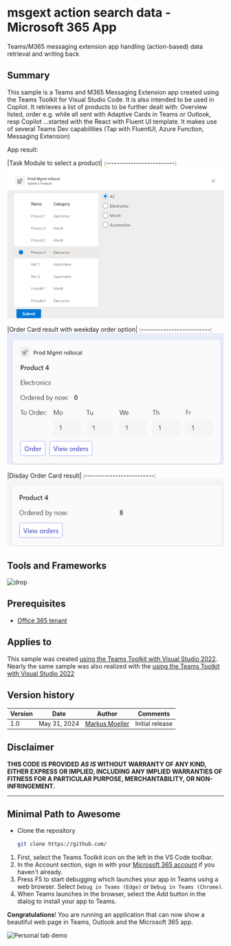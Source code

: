 # msgext action search data - Microsoft 365 App
Teams/M365 messaging extension app handling (action-based) data retrieval and writing back

## Summary
This sample is a Teams and M365 Messaging Extension app created using the Teams Toolkit for Visual Studio Code. It is also intended to be used in Copilot. It retrieves a list of products to be further dealt with: Overview listed, order e.g. while all sent with Adaptive Cards in Teams or Outlook, resp Copilot ...started with the React with Fluent UI template.
It makes use of several Teams Dev capabilities (Tap with FluentUI, Azure Function, Messaging Extension)


App result:

|Task Module to select a product|
:-------------------------:
![Task Module to select a product](assets/01InitialTaskModule.png)

|Order Card result with weekday order option|
:-------------------------:
![Order Card Result with weekday order option](assets/02OrderAdativeCard.png)


|Disday Order Card result|
:-------------------------:
![Disday Order Card result](assets/03DisplayOrderResult.png)


## Tools and Frameworks

![drop](https://img.shields.io/badge/Teams&nbsp;Toolkit&nbsp;for&nbsp;VS&nbsp;Code-5.7-green.svg)

## Prerequisites

* [Office 365 tenant](https://dev.office.com/sharepoint/docs/spfx/set-up-your-development-environment)

## Applies to

This sample was created [using the Teams Toolkit with Visual Studio 2022](https://learn.microsoft.com/en-us/microsoftteams/platform/toolkit/teams-toolkit-fundamentals?WT.mc_id=M365-MVP-5004617). Nearly the same sample was also realized with the [using the Teams Toolkit with Visual Studio 2022](https://learn.microsoft.com/en-us/microsoftteams/platform/toolkit/toolkit-v4/teams-toolkit-fundamentals-vs?WT.mc_id=M365-MVP-5004617)


## Version history

Version|Date|Author|Comments
-------|----|--------|--------
1.0|May 31, 2024|[Markus Moeller](http://www.twitter.com/moeller2_0)|Initial release

## Disclaimer

**THIS CODE IS PROVIDED *AS IS* WITHOUT WARRANTY OF ANY KIND, EITHER EXPRESS OR IMPLIED, INCLUDING ANY IMPLIED WARRANTIES OF FITNESS FOR A PARTICULAR PURPOSE, MERCHANTABILITY, OR NON-INFRINGEMENT.**

---
## Minimal Path to Awesome
- Clone the repository
    ```bash
    git clone https://github.com/

1. First, select the Teams Toolkit icon on the left in the VS Code toolbar.
2. In the Account section, sign in with your [Microsoft 365 account](https://docs.microsoft.com/microsoftteams/platform/toolkit/accounts) if you haven't already.
3. Press F5 to start debugging which launches your app in Teams using a web browser. Select `Debug in Teams (Edge)` or `Debug in Teams (Chrome)`.
4. When Teams launches in the browser, select the Add button in the dialog to install your app to Teams.

**Congratulations**! You are running an application that can now show a beautiful web page in Teams, Outlook and the Microsoft 365 app.

![Personal tab demo](https://user-images.githubusercontent.com/11220663/167839153-0aef6adc-450e-4b8c-a28f-7d27005d1093.png)
